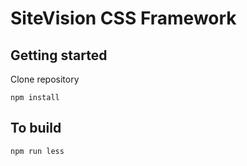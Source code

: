 # SiteVision CSS Framework #

## Getting started ##
Clone repository

`npm install`

## To build ##
`npm run less`
